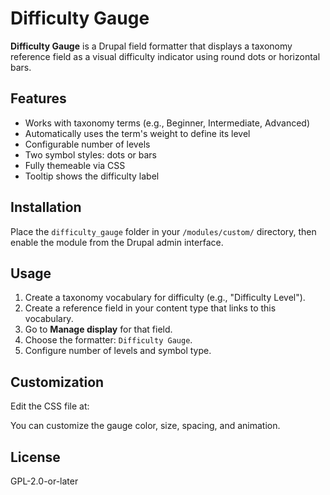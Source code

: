 # Difficulty Gauge

**Difficulty Gauge** is a Drupal field formatter that displays a taxonomy reference field as a visual difficulty indicator using round dots or horizontal bars.

## Features

- Works with taxonomy terms (e.g., Beginner, Intermediate, Advanced)
- Automatically uses the term's weight to define its level
- Configurable number of levels
- Two symbol styles: dots or bars
- Fully themeable via CSS
- Tooltip shows the difficulty label

## Installation

Place the `difficulty_gauge` folder in your `/modules/custom/` directory, then enable the module from the Drupal admin interface.

## Usage

1. Create a taxonomy vocabulary for difficulty (e.g., "Difficulty Level").
2. Create a reference field in your content type that links to this vocabulary.
3. Go to **Manage display** for that field.
4. Choose the formatter: `Difficulty Gauge`.
5. Configure number of levels and symbol type.

## Customization

Edit the CSS file at:

You can customize the gauge color, size, spacing, and animation.

## License

GPL-2.0-or-later